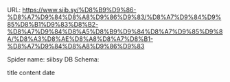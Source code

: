 URL: https://www.siib.sy/%D8%B9%D9%86-%D8%A7%D9%84%D8%A8%D9%86%D9%83/%D8%A7%D9%84%D9%85%D8%B1%D9%83%D8%B2-%D8%A7%D9%84%D8%A5%D8%B9%D9%84%D8%A7%D9%85%D9%8A/%D8%A3%D8%AE%D8%A8%D8%A7%D8%B1-%D8%A7%D9%84%D8%A8%D9%86%D9%83

Spider name: siibsy
DB Schema:

title
content
date